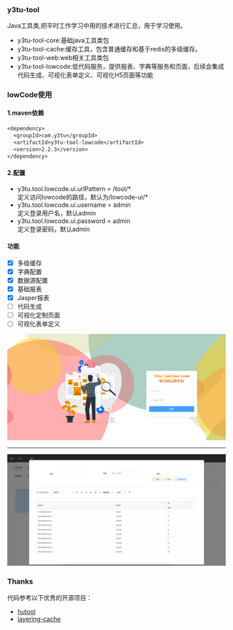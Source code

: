 ### y3tu-tool
Java工具类,把平时工作学习中用的技术进行汇总，用于学习使用。

* y3tu-tool-core:基础java工具类包
* y3tu-tool-cache:缓存工具，包含普通缓存和基于redis的多级缓存。
* y3tu-tool-web:web相关工具类包
* y3tu-tool-lowcode:低代码服务，提供报表、字典等服务和页面，后续会集成代码生成、可视化表单定义、可视化H5页面等功能

### lowCode使用
#### 1.maven依赖
```
<dependency>
  <groupId>com.y3tu</groupId>
  <artifactId>y3tu-tool-lowcode</artifactId>
  <version>2.2.3</version>
</dependency>
```
#### 2.配置
* y3tu.tool.lowcode.ui.urlPattern = /tool/*  
定义访问lowcode的路径，默认为/lowcode-ui/*
* y3tu.tool.lowcode.ui.username = admin   
定义登录用户名，默认admin
* y3tu.tool.lowcode.ui.password = admin   
定义登录密码，默认admin

#### 功能
-   [x] 多级缓存
-   [x] 字典配置
-   [x] 数据源配置
-   [x] 基础报表
-   [x] Jasper报表
-   [ ] 代码生成
-   [ ] 可视化定制页面
-   [ ] 可视化表单定义

![img](doc/images/login.jpg)
- - -
![img](doc/images/report.jpg)

### Thanks
代码参考以下优秀的开源项目：
- [hutool](https://gitee.com/loolly/hutool)
- [layering-cache](https://github.com/xiaolyuh/layering-cache) 


